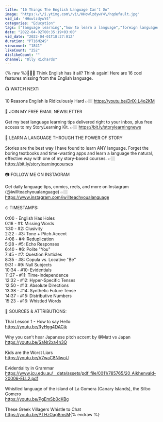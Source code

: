 ```yaml
---
title: "16 Things The English Language Can't Do"
image: "https:\/\/i.ytimg.com\/vi\/HHowlzdywY4\/hqdefault.jpg"
vid_id: "HHowlzdywY4"
categories: "Education"
tags: ["language learning","how to learn a language","foreign languages"]
date: "2022-04-02T00:35:19+03:00"
vid_date: "2022-04-01T18:27:01Z"
duration: "PT16M24S"
viewcount: "1841"
likeCount: "252"
dislikeCount: ""
channel: "Olly Richards"
---
```

{% raw %}🚫🇬🇧 Think English has it all? Think again! Here are 16 cool features missing from the English language.<br /><br />📺 WATCH NEXT:<br /><br />10 Reasons English is Ridiculously Hard 👉🏼 <a rel="nofollow" target="blank" href="https://youtu.be/DrlX-L4o2KM">https://youtu.be/DrlX-L4o2KM</a><br /><br />📧 JOIN MY FREE EMAIL NEWSLETTER<br /><br />Get my best language learning tips delivered right to your inbox, plus free access to my StoryLearning Kit. 👉🏼 <a rel="nofollow" target="blank" href="https://bit.ly/storylearningnews">https://bit.ly/storylearningnews</a><br /><br />📖 LEARN A LANGUAGE THROUGH THE POWER OF STORY<br /><br />Stories are the best way I have found to learn ANY language. Forget the boring textbooks and time-wasting apps and learn a language the natural, effective way with one of my story-based courses. 👉🏼 <a rel="nofollow" target="blank" href="https://bit.ly/storylearningcourses">https://bit.ly/storylearningcourses</a><br /><br />📷 FOLLOW ME ON INSTAGRAM<br /><br />Get daily language tips, comics, reels, and more on Instagram (@iwillteachyoualanguage) 👉🏼 <a rel="nofollow" target="blank" href="https://www.instagram.com/iwillteachyoualanguage">https://www.instagram.com/iwillteachyoualanguage</a><br /><br />⏱ TIMESTAMPS:<br /><br />0:00 - English Has Holes<br />0:18 - #1: Missing Words<br />1:30 - #2: Clusivity<br />2:22 - #3: Tone + Pitch Accent<br />4:08 - #4: Reduplication<br />5:28 - #5: Echo Responses<br />6:40 - #6: Polite &quot;You&quot;<br />7:45 - #7: Question Particles<br />8:35 - #8: Copula vs. Locative &quot;Be&quot;<br />9:31 - #9: Null Subjects<br />10:34 - #10: Evidentials<br />11:37 - #11: Time-Independence<br />12:32 - #12: Hyper-Specific Tenses<br />12:50 - #13: Absolute Directions<br />13:38 - #14: Synthetic Future Tense<br />14:37 - #15: Distributive Numbers<br />15:23 - #16: Whistled Words<br /><br />📜 SOURCES &amp; ATTRIBUTIONS:<br /><br />Thai Lesson 1 - How to say Hello<br /><a rel="nofollow" target="blank" href="https://youtu.be/RyHgg4DACjk">https://youtu.be/RyHgg4DACjk</a><br /><br />Why you can't hear Japanese pitch accent by @Matt vs Japan <br /><a rel="nofollow" target="blank" href="https://youtu.be/SaNr2xa4n3Q">https://youtu.be/SaNr2xa4n3Q</a><br /><br />Kids are the Worst Liars<br /><a rel="nofollow" target="blank" href="https://youtu.be/V7waC8NlwoU">https://youtu.be/V7waC8NlwoU</a><br /><br />Evidentiality in Grammar<br /><a rel="nofollow" target="blank" href="https://www.jcu.edu.au/__data/assets/pdf_file/0011/785765/20_Aikhenvald-20006-ELL2.pdf">https://www.jcu.edu.au/__data/assets/pdf_file/0011/785765/20_Aikhenvald-20006-ELL2.pdf</a><br /><br />Whistled language of the island of La Gomera (Canary Islands), the Silbo Gomero<br /><a rel="nofollow" target="blank" href="https://youtu.be/PgEmSb0cKBg">https://youtu.be/PgEmSb0cKBg</a><br /><br />These Greek Villagers Whistle to Chat<br /><a rel="nofollow" target="blank" href="https://youtu.be/PTHzOag8msM">https://youtu.be/PTHzOag8msM</a>{% endraw %}
